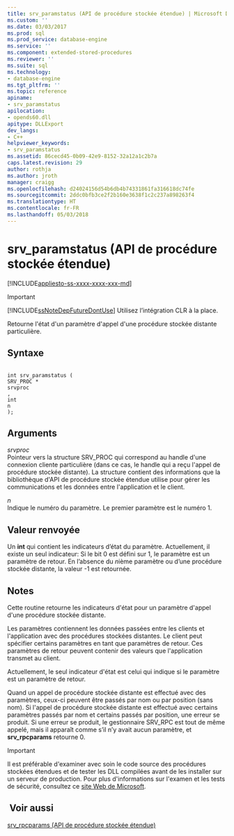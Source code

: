 ```yaml
---
title: srv_paramstatus (API de procédure stockée étendue) | Microsoft Docs
ms.custom: ''
ms.date: 03/03/2017
ms.prod: sql
ms.prod_service: database-engine
ms.service: ''
ms.component: extended-stored-procedures
ms.reviewer: ''
ms.suite: sql
ms.technology:
- database-engine
ms.tgt_pltfrm: ''
ms.topic: reference
apiname:
- srv_paramstatus
apilocation:
- opends60.dll
apitype: DLLExport
dev_langs:
- C++
helpviewer_keywords:
- srv_paramstatus
ms.assetid: 86cecd45-0b09-42e9-8152-32a12a1c2b7a
caps.latest.revision: 29
author: rothja
ms.author: jroth
manager: craigg
ms.openlocfilehash: d24024156d54b6db4b74331861fa316618dc74fe
ms.sourcegitcommit: 2ddc0bfb3ce2f2b160e3638f1c2c237a898263f4
ms.translationtype: HT
ms.contentlocale: fr-FR
ms.lasthandoff: 05/03/2018
---
```

# <a name="srvparamstatus-extended-stored-procedure-api"></a>srv_paramstatus (API de procédure stockée étendue)
[!INCLUDE[appliesto-ss-xxxx-xxxx-xxx-md](../../includes/appliesto-ss-xxxx-xxxx-xxx-md.md)]
    
> [!IMPORTANT]  
>  [!INCLUDE[ssNoteDepFutureDontUse](../../includes/ssnotedepfuturedontuse-md.md)] Utilisez l’intégration CLR à la place.  
  
 Retourne l'état d'un paramètre d'appel d'une procédure stockée distante particulière.  
  
## <a name="syntax"></a>Syntaxe  
  
```  
  
int srv_paramstatus (  
SRV_PROC *  
srvproc  
,  
int  
n   
);  
```  
  
## <a name="arguments"></a>Arguments  
 *srvproc*  
 Pointeur vers la structure SRV_PROC qui correspond au handle d'une connexion cliente particulière (dans ce cas, le handle qui a reçu l'appel de procédure stockée distante). La structure contient des informations que la bibliothèque d'API de procédure stockée étendue utilise pour gérer les communications et les données entre l'application et le client.  
  
 *n*  
 Indique le numéro du paramètre. Le premier paramètre est le numéro 1.  
  
## <a name="returns"></a>Valeur renvoyée  
 Un **int** qui contient les indicateurs d’état du paramètre. Actuellement, il existe un seul indicateur: Si le bit 0 est défini sur 1, le paramètre est un paramètre de retour. En l’absence du *n*ième paramètre ou d’une procédure stockée distante, la valeur -1 est retournée.  
  
## <a name="remarks"></a>Notes   
 Cette routine retourne les indicateurs d'état pour un paramètre d'appel d'une procédure stockée distante.  
  
 Les paramètres contiennent les données passées entre les clients et l'application avec des procédures stockées distantes. Le client peut spécifier certains paramètres en tant que paramètres de retour. Ces paramètres de retour peuvent contenir des valeurs que l'application transmet au client.  
  
 Actuellement, le seul indicateur d'état est celui qui indique si le paramètre est un paramètre de retour.  
  
 Quand un appel de procédure stockée distante est effectué avec des paramètres, ceux-ci peuvent être passés par nom ou par position (sans nom). Si l'appel de procédure stockée distante est effectué avec certains paramètres passés par nom et certains passés par position, une erreur se produit. Si une erreur se produit, le gestionnaire SRV_RPC est tout de même appelé, mais il apparaît comme s’il n’y avait aucun paramètre, et **srv_rpcparams** retourne 0.  
  
> [!IMPORTANT]  
>  Il est préférable d'examiner avec soin le code source des procédures stockées étendues et de tester les DLL compilées avant de les installer sur un serveur de production. Pour plus d'informations sur l'examen et les tests de sécurité, consultez ce [site Web de Microsoft](http://go.microsoft.com/fwlink/?LinkID=54761&amp;clcid=0x409http://msdn.microsoft.com/security/).  
  
## <a name="see-also"></a> Voir aussi  
 [srv_rpcparams &#40;API de procédure stockée étendue&#41;](../../relational-databases/extended-stored-procedures-reference/srv-rpcparams-extended-stored-procedure-api.md)  
  
  
